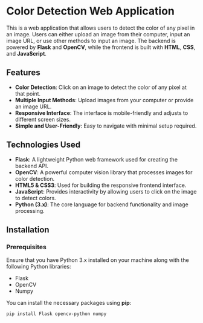 # Color Detection Web Application

This is a web application that allows users to detect the color of any pixel in an image. Users can either upload an image from their computer, input an image URL, or use other methods to input an image. The backend is powered by **Flask** and **OpenCV**, while the frontend is built with **HTML**, **CSS**, and **JavaScript**.

## Features

- **Color Detection**: Click on an image to detect the color of any pixel at that point.
- **Multiple Input Methods**: Upload images from your computer or provide an image URL.
- **Responsive Interface**: The interface is mobile-friendly and adjusts to different screen sizes.
- **Simple and User-Friendly**: Easy to navigate with minimal setup required.

## Technologies Used

- **Flask**: A lightweight Python web framework used for creating the backend API.
- **OpenCV**: A powerful computer vision library that processes images for color detection.
- **HTML5 & CSS3**: Used for building the responsive frontend interface.
- **JavaScript**: Provides interactivity by allowing users to click on the image to detect colors.
- **Python (3.x)**: The core language for backend functionality and image processing.

## Installation

### Prerequisites

Ensure that you have Python 3.x installed on your machine along with the following Python libraries:

- Flask
- OpenCV
- Numpy

You can install the necessary packages using **pip**:

```bash
pip install Flask opencv-python numpy
